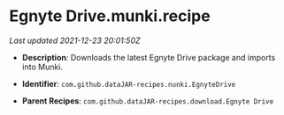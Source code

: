 # Egnyte Drive.munki.recipe

_Last updated 2021-12-23 20:01:50Z_

- **Description**: Downloads the latest Egnyte Drive package and imports into Munki.

- **Identifier**: `com.github.dataJAR-recipes.nunki.EgnyteDrive`

- **Parent Recipes**: `com.github.dataJAR-recipes.download.Egnyte Drive`

